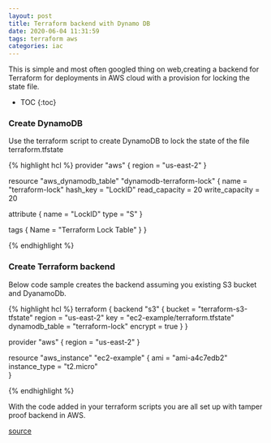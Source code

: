 ```yaml
---
layout: post
title: Terraform backend with Dynamo DB
date: 2020-06-04 11:31:59
tags: terraform aws
categories: iac
---
```


This is simple and most often googled thing on web,creating a backend for Terraform for deployments in AWS cloud with a provision for locking the state file.

* TOC 
{:toc}


### Create DynamoDB

Use the terraform script to create DynamoDB to lock the state of the file terraform.tfstate

{% highlight hcl %}
provider "aws" {
   region = "us-east-2"
}


resource "aws_dynamodb_table" "dynamodb-terraform-lock" {
   name = "terraform-lock"
   hash_key = "LockID"
   read_capacity = 20
   write_capacity = 20

   attribute {
      name = "LockID"
      type = "S"
   }

   tags {
     Name = "Terraform Lock Table"
   }
}

{% endhighlight %}

### Create Terraform backend

Below code sample creates the backend assuming you existing S3 bucket and DyanamoDb.

{% highlight hcl %}
terraform {
  backend "s3" {
    bucket = "terraform-s3-tfstate"
    region = "us-east-2"
    key = "ec2-example/terraform.tfstate"
    dynamodb_table = "terraform-lock"
    encrypt = true
  }
}

provider "aws" {
  region = "us-east-2"
}

resource "aws_instance" "ec2-example" {
  ami = "ami-a4c7edb2"
  instance_type = "t2.micro"    
}

{% endhighlight %}

With the code added in your terraform scripts you are all set up with tamper proof backend in AWS.


[source](https://stackoverflow.com/questions/43209940/terraform-state-locking-using-dynamodb)

